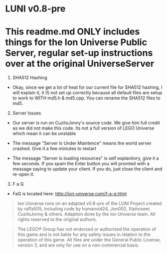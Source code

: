 # LUNI v0.8-pre
# This readme.md ONLY includes things for the Ion Universe Public Server, regular set-up instructions over at the original UniverseServer 
1) SHA512 Hashing 
  
  - Okay, since we get a lot of heat for our current file for SHA512 hashing, I will explain it, it IS not set up correctly because all default files are setup to work to WITH md5.h & md5.cpp. You can rename the SHA512 files to md5.
2) Server Issues
  
  - Our server is run on CuzitsJonny's source code. We give him full credit as we did not make this code. Its not a full version of LEGO Universe which mean it can be unstable
  
  - The message "Server Is Under Maintence" means the world server crashed. Give it a few miniutes to restart
  
  - The message "Server Is loading resources" is self explanitory, give it a few seconds. If you spam the Enter button you will promted with a message saying to update your client. If you do, just close the client and re-open it.

3) F a Q 
 - FaQ is located here: http://ion-universe.com/f-a-q.html

> Ion Universe runs on an adapted v0.8-pre of the LUNI Project created by raffa505, including code by humanoid24, Jon002, Xiphoseer, CuzitsJonny & others. Adaption done by the Ion Universe team. All rights reserved to the original authors.

>The LEGO® Group has not endorsed or authorized the operation of this game and is not liable for any safety issues in relation to the operation of this game. All files are under the General Public License, version 3, and are only for use on a non-commercial basis.
